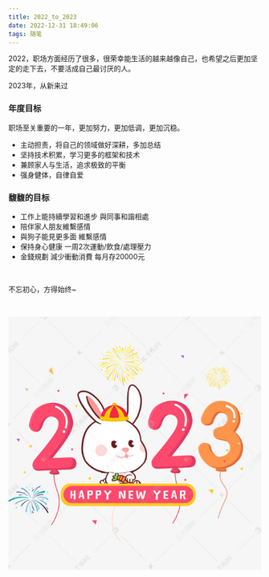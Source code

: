 ```yaml
---
title: 2022_to_2023
date: 2022-12-31 18:49:06
tags: 随笔
---
```



2022，职场方面经历了很多，很荣幸能生活的越来越像自己，也希望之后更加坚定的走下去，不要活成自己最讨厌的人。

2023年，从新来过

### 年度目标
职场至关重要的一年，更加努力，更加低调，更加沉稳。

- 主动担责，将自己的领域做好深耕，多加总结
- 坚持技术积累，学习更多的框架和技术
- 兼顾家人与生活，追求极致的平衡
- 强身健体，自律自爱

### 馥馥的目标
- 工作上能持續學習和進步 與同事和諧相處
- 陪伴家人朋友維繫感情
- 與狗子能見更多面 維繫感情
- 保持身心健康 一周2次運動/飲食/處理壓力
- 金錢規劃 減少衝動消費 每月存20000元

<br>

不忘初心，方得始终~

<br>

![](/images/new2023.jpg)